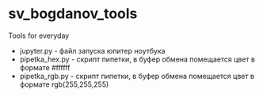 # sv_bogdanov_tools
Tools for everyday

* jupyter.py - файл запуска юпитер ноутбука
* pipetka_hex.py - скрипт пипетки, в буфер обмена помещается цвет в формате #ffffff
* pipetka_rgb.py - скрипт пипетки, в буфер обмена помещается цвет в формате rgb(255,255,255)